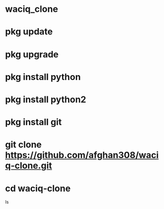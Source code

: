 # waciq_clone
# pkg update
# pkg upgrade
# pkg install python
# pkg install python2
# pkg install git
# git clone https://github.com/afghan308/waciq-clone.git
# cd waciq-clone
Is
